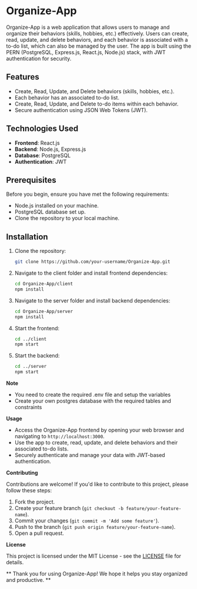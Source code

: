 # Organize-App

Organize-App is a web application that allows users to manage and organize their behaviors (skills, hobbies, etc.) effectively. Users can create, read, update, and delete behaviors, and each behavior is associated with a to-do list, which can also be managed by the user. The app is built using the PERN (PostgreSQL, Express.js, React.js, Node.js) stack, with JWT authentication for security.

## Features

- Create, Read, Update, and Delete behaviors (skills, hobbies, etc.).
- Each behavior has an associated to-do list.
- Create, Read, Update, and Delete to-do items within each behavior.
- Secure authentication using JSON Web Tokens (JWT).

## Technologies Used

- **Frontend**: React.js
- **Backend**: Node.js, Express.js
- **Database**: PostgreSQL
- **Authentication**: JWT

## Prerequisites

Before you begin, ensure you have met the following requirements:

- Node.js installed on your machine.
- PostgreSQL database set up.
- Clone the repository to your local machine.

## Installation

1. Clone the repository:

   ```bash
   git clone https://github.com/your-username/Organize-App.git

2. Navigate to the client folder and install frontend dependencies:
   ```bash
   cd Organize-App/client
   npm install
   
3. Navigate to the server folder and install backend dependencies:
   ```bash
   cd Organize-App/server
   npm install

4. Start the frontend:
   ```bash
   cd ../client
   npm start

5. Start the backend:
   ```bash
   cd ../server
   npm start

**Note**
- You need to create the required .env file and setup the variables
- Create your own postgres database with the required tables and constraints

**Usage**

- Access the Organize-App frontend by opening your web browser and navigating to `http://localhost:3000`.
- Use the app to create, read, update, and delete behaviors and their associated to-do lists.
- Securely authenticate and manage your data with JWT-based authentication.

**Contributing**

Contributions are welcome! If you'd like to contribute to this project, please follow these steps:

1. Fork the project.
2. Create your feature branch (`git checkout -b feature/your-feature-name`).
3. Commit your changes (`git commit -m 'Add some feature'`).
4. Push to the branch (`git push origin feature/your-feature-name`).
5. Open a pull request.

**License**

This project is licensed under the MIT License - see the [LICENSE](LICENSE) file for details.

** Thank you for using Organize-App! We hope it helps you stay organized and productive. **




